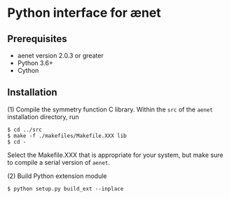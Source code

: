 # Python interface for ænet

## Prerequisites

- aenet version 2.0.3 or greater
- Python 3.6+
- Cython

## Installation

(1) Compile the symmetry function C library. Within the `src` of the `aenet` installation directory, run

    $ cd ../src
    $ make -f ./makefiles/Makefile.XXX lib
    $ cd -

Select the Makefile.XXX that is appropriate for your system, but make sure to compile a serial version of `aenet`.

(2) Build Python extension module

    $ python setup.py build_ext --inplace
